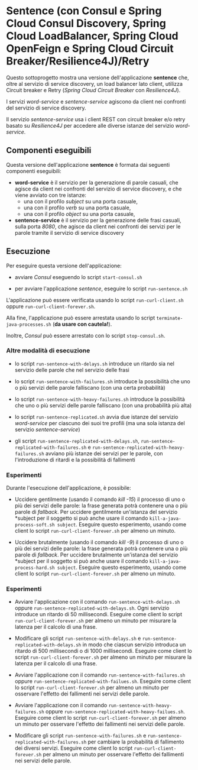 # Sentence (con Consul e Spring Cloud Consul Discovery, Spring Cloud LoadBalancer, Spring Cloud OpenFeign e Spring Cloud Circuit Breaker/Resilience4J)/Retry

Questo sottoprogetto mostra una versione dell'applicazione **sentence** che, oltre al servizio di service discovery, un load balancer lato client, utilizza Circuit breaker e Retry (*Spring Cloud Circuit Breaker* con *Resilience4J*). 

I servizi *word-service* e *sentence-service* agiscono da client nei confronti del servizio di service discovery. 

Il servizio *sentence-service* usa i client REST con circuit breaker e/o retry basato su *Resilience4J* per accedere alle diverse istanze del servizio *word-service*. 

## Componenti eseguibili

Questa versione dell'applicazione **sentence** è formata dai seguenti componenti eseguibili: 

* **word-service** è il servizio per la generazione di parole casuali, che agisce da client nei confronti del servizio di service discovery, e che viene avviato con tre istanze: 
  * una con il profilo *subject* su una porta casuale, 
  * una con il profilo *verb* su una porta casuale, 
  * una con il profilo *object* su una porta casuale, 
* **sentence-service** è il servizio per la generazione delle frasi casuali, sulla porta *8080*, che agisce da client nei confronti dei servizi per le parole tramite il servizio di service discovery 

## Esecuzione 

Per eseguire questa versione dell'applicazione: 

* avviare *Consul* eseguendo lo script `start-consul.sh` 

* per avviare l'applicazione *sentence*, eseguire lo script `run-sentence.sh` 

L'applicazione può essere verificata usando lo script `run-curl-client.sh` oppure `run-curl-client-forever.sh`. 

Alla fine, l'applicazione può essere arrestata usando lo script `terminate-java-processes.sh` (**da usare con cautela!**). 

Inoltre, *Consul* può essere arrestato con lo script `stop-consul.sh`. 

### Altre modalità di esecuzione 

* lo script `run-sentence-with-delays.sh` introduce un ritardo sia nel servizio delle parole che nel servizio delle frasi 

* lo script `run-sentence-with-failures.sh` introduce la possibilità che uno o più servizi delle parole falliscano (con una certa probabilità) 

* lo script `run-sentence-with-heavy-failures.sh` introduce la possibilità che uno o più servizi delle parole falliscano (con una probabilità più alta) 

* lo script `run-sentence-replicated.sh` avvia due istanze del servizio *word-service* per ciascuno dei suoi tre profili (ma una sola istanza del servizio *sentence-service*)

* gli script `run-sentence-replicated-with-delays.sh`, `run-sentence-replicated-with-failures.sh` e `run-sentence-replicated-with-heavy-failures.sh` avviano più istanze dei servizi per le parole, con l'introduzione di ritardi e la possibilità di fallimenti 

### Esperimenti 

Durante l'esecuzione dell'applicazione, è possibile: 

* Uccidere gentilmente (usando il comando *kill -15*) il processo di uno o più dei servizi delle parole: 
  la frase generata potrà contenere una o più parole di *fallback*. 
  Per uccidere gentilmente un'istanza del servizio *subject per il soggetto si può anche usare il comando `kill-a-java-process-soft.sh subject`.
  Eseguire questo esperimento, usando come client lo script `run-curl-client-forever.sh` per almeno un minuto. 

* Uccidere brutalmente (usando il comando *kill -9*) il processo di uno o più dei servizi delle parole: 
  la frase generata potrà contenere una o più parole di *fallback*. 
  Per uccidere brutalmente un'istanza del servizio *subject per il soggetto si può anche usare il comando `kill-a-java-process-hard.sh subject`.
  Eseguire questo esperimento, usando come client lo script `run-curl-client-forever.sh` per almeno un minuto. 

### Esperimenti 

* Avviare l'applicazione con il comando `run-sentence-with-delays.sh` oppure `run-sentence-replicated-with-delays.sh`. 
  Ogni servizio introduce un ritardo di 50 millisecondi. 
  Eseguire come client lo script `run-curl-client-forever.sh` per almeno un minuto per misurare la latenza per il calcolo di una frase. 

* Modificare gli script `run-sentence-with-delays.sh` e `run-sentence-replicated-with-delays.sh` in modo che ciascun servizio introduca un ritardo di 500 millisecondi o di 1000 millisecondi. 
  Eseguire come client lo script `run-curl-client-forever.sh` per almeno un minuto per misurare la latenza per il calcolo di una frase. 

* Avviare l'applicazione con il comando `run-sentence-with-failures.sh` oppure `run-sentence-replicated-with-failues.sh`. 
  Eseguire come client lo script `run-curl-client-forever.sh` per almeno un minuto per osservare l'effetto dei fallimenti nei servizi delle parole. 

* Avviare l'applicazione con il comando `run-sentence-with-heavy-failures.sh` oppure `run-sentence-replicated-with-heavy-failues.sh`. 
  Eseguire come client lo script `run-curl-client-forever.sh` per almeno un minuto per osservare l'effetto dei fallimenti nei servizi delle parole. 

* Modificare gli script `run-sentence-with-failures.sh` e `run-sentence-replicated-with-failures.sh` per cambiare la probabilità di fallimento dei diversi servizi. 
  Eseguire come client lo script `run-curl-client-forever.sh` per almeno un minuto per osservare l'effetto dei fallimenti nei servizi delle parole. 
